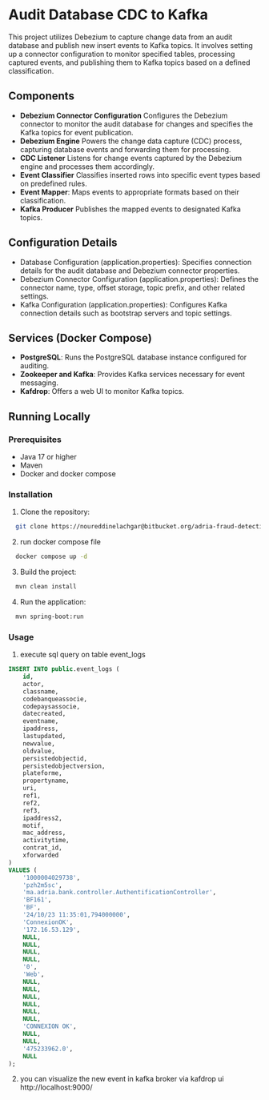 # Audit Database CDC to Kafka

This project utilizes Debezium to capture change data from an audit database and publish new insert events to Kafka topics. It involves setting up a connector configuration to monitor specified tables, processing captured events, and publishing them to Kafka topics based on a defined classification.

## Components
- **Debezium Connector Configuration**
Configures the Debezium connector to monitor the audit database for changes and specifies the Kafka topics for event publication.
- **Debezium Engine**
Powers the change data capture (CDC) process, capturing database events and forwarding them for processing.
- **CDC Listener**
Listens for change events captured by the Debezium engine and processes them accordingly.
- **Event Classifier**
Classifies inserted rows into specific event types based on predefined rules.
- **Event Mapper**:
Maps events to appropriate formats based on their classification.
- **Kafka Producer**
Publishes the mapped events to designated Kafka topics.

## Configuration Details
 
- Database Configuration (application.properties):
Specifies connection details for the audit database and Debezium connector properties.
- Debezium Connector Configuration (application.properties):
Defines the connector name, type, offset storage, topic prefix, and other related settings.
- Kafka Configuration (application.properties):
Configures Kafka connection details such as bootstrap servers and topic settings.

## Services (Docker Compose)
- **PostgreSQL**: Runs the PostgreSQL database instance configured for auditing.
- **Zookeeper and Kafka**: Provides Kafka services necessary for event messaging.
- **Kafdrop**: Offers a web UI to monitor Kafka topics.

## Running Locally

### Prerequisites
- Java 17 or higher
- Maven
- Docker and docker compose

### Installation

1. Clone the repository:
```bash
  git clone https://noureddinelachgar@bitbucket.org/adria-fraud-detection/adapter.git
```
2. run docker compose file
```bash
  docker compose up -d
```
3. Build the project:
```bash
  mvn clean install
```
4. Run the application:
```bash
  mvn spring-boot:run
```
### Usage

1. execute sql query on table event_logs 
```sql
INSERT INTO public.event_logs (
    id,
    actor,
    classname,
    codebanqueassocie,
    codepaysassocie,
    datecreated,
    eventname,
    ipaddress,
    lastupdated,
    newvalue,
    oldvalue,
    persistedobjectid,
    persistedobjectversion,
    plateforme,
    propertyname,
    uri,
    ref1,
    ref2,
    ref3,
    ipaddress2,
    motif,
    mac_address,
    activitytime,
    contrat_id,
    xforwarded
)
VALUES (
    '1000004029738',
    'pzh2m5sc',
    'ma.adria.bank.controller.AuthentificationController',
    'BF161',
    'BF',
    '24/10/23 11:35:01,794000000',
    'ConnexionOK',
    '172.16.53.129',
    NULL,
    NULL,
    NULL,
    NULL,
    '0',
    'Web',
    NULL,
    NULL,
    NULL,
    NULL,
    NULL,
    NULL,
    'CONNEXION OK',
    NULL,
    NULL,
    '475233962.0',
    NULL
);
```
2. you can visualize the new event in kafka broker via kafdrop ui http://localhost:9000/
